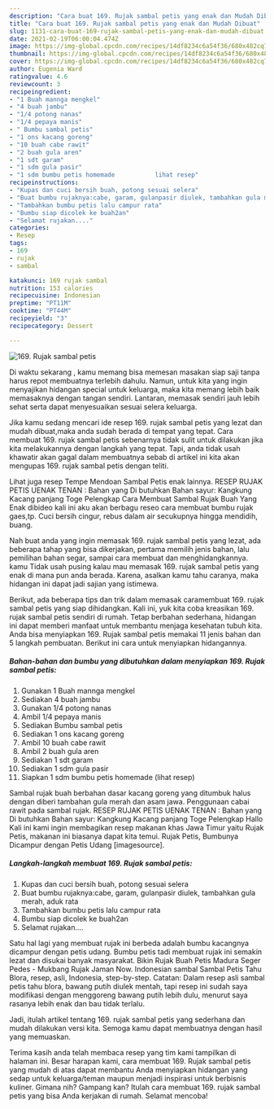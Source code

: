 ```yaml
---
description: "Cara buat 169. Rujak sambal petis yang enak dan Mudah Dibuat"
title: "Cara buat 169. Rujak sambal petis yang enak dan Mudah Dibuat"
slug: 1131-cara-buat-169-rujak-sambal-petis-yang-enak-dan-mudah-dibuat
date: 2021-02-19T06:00:04.474Z
image: https://img-global.cpcdn.com/recipes/14df8234c6a54f36/680x482cq70/169-rujak-sambal-petis-foto-resep-utama.jpg
thumbnail: https://img-global.cpcdn.com/recipes/14df8234c6a54f36/680x482cq70/169-rujak-sambal-petis-foto-resep-utama.jpg
cover: https://img-global.cpcdn.com/recipes/14df8234c6a54f36/680x482cq70/169-rujak-sambal-petis-foto-resep-utama.jpg
author: Eugenia Ward
ratingvalue: 4.6
reviewcount: 3
recipeingredient:
- "1 Buah mannga mengkel"
- "4 buah jambu"
- "1/4 potong nanas"
- "1/4 pepaya manis"
- " Bumbu sambal petis"
- "1 ons kacang goreng"
- "10 buah cabe rawit"
- "2 buah gula aren"
- "1 sdt garam"
- "1 sdm gula pasir"
- "1 sdm bumbu petis homemade           lihat resep"
recipeinstructions:
- "Kupas dan cuci bersih buah, potong sesuai selera"
- "Buat bumbu rujaknya:cabe, garam, gulanpasir diulek, tambahkan gula merah, aduk rata"
- "Tambahkan bumbu petis lalu campur rata"
- "Bumbu siap dicolek ke buah2an"
- "Selamat rujakan...."
categories:
- Resep
tags:
- 169
- rujak
- sambal

katakunci: 169 rujak sambal 
nutrition: 153 calories
recipecuisine: Indonesian
preptime: "PT11M"
cooktime: "PT44M"
recipeyield: "3"
recipecategory: Dessert

---
```



![169. Rujak sambal petis](https://img-global.cpcdn.com/recipes/14df8234c6a54f36/680x482cq70/169-rujak-sambal-petis-foto-resep-utama.jpg)

Di waktu  sekarang , kamu memang bisa memesan masakan siap saji tanpa harus repot membuatnya terlebih dahulu. Namun, untuk kita yang ingin menyajikan hidangan special untuk keluarga, maka kita memang lebih baik memasaknya dengan tangan sendiri. Lantaran, memasak sendiri jauh lebih sehat serta dapat menyesuaikan sesuai selera keluarga.

Jika kamu sedang mencari ide resep 169. rujak sambal petis yang lezat dan mudah dibuat,maka anda sudah berada di tempat yang tepat. Cara membuat 169. rujak sambal petis  sebenarnya tidak sulit untuk dilakukan jika kita melakukannya dengan langkah yang tepat. Tapi, anda tidak usah khawatir akan gagal dalam membuatnya 
sebab di artikel ini kita akan mengupas 169. rujak sambal petis dengan teliti.  

Lihat juga resep Tempe Mendoan Sambal Petis enak lainnya. RESEP RUJAK PETIS UENAK TENAN : Bahan yang Di butuhkan Bahan sayur: Kangkung Kacang panjang Toge Pelengkap Cara Membuat Sambal Rujak Buah Yang Enak dibideo kali ini aku akan berbagu reseo cara membuat bumbu rujak gaes,tp. Cuci bersih cingur, rebus dalam air secukupnya hingga mendidih, buang.

Nah buat anda yang ingin memasak 169. rujak sambal petis yang lezat, ada beberapa tahap yang bisa dikerjakan, pertama memilih jenis bahan, lalu pemilihan bahan segar, sampai cara membuat dan menghidangkannya. kamu Tidak usah pusing kalau mau memasak 169. rujak sambal petis yang enak di mana pun anda berada. Karena, asalkan kamu  tahu caranya, maka hidangan ini dapat jadi sajian yang istimewa.

Berikut, ada beberapa tips dan trik dalam memasak caramembuat 169. rujak sambal petis yang siap dihidangkan. Kali ini, yuk kita coba kreasikan 169. rujak sambal petis sendiri di rumah. Tetap berbahan sederhana, hidangan ini dapat memberi manfaat untuk membantu menjaga kesehatan tubuh kita. Anda bisa menyiapkan 169. Rujak sambal petis memakai 11 jenis bahan dan 5 langkah pembuatan. Berikut ini cara untuk menyiapkan hidangannya.

<!--inarticleads1-->

##### Bahan-bahan dan bumbu yang dibutuhkan dalam menyiapkan 169. Rujak sambal petis:

1. Gunakan 1 Buah mannga mengkel
1. Sediakan 4 buah jambu
1. Gunakan 1/4 potong nanas
1. Ambil 1/4 pepaya manis
1. Sediakan  Bumbu sambal petis
1. Sediakan 1 ons kacang goreng
1. Ambil 10 buah cabe rawit
1. Ambil 2 buah gula aren
1. Sediakan 1 sdt garam
1. Sediakan 1 sdm gula pasir
1. Siapkan 1 sdm bumbu petis homemade           (lihat resep)


Sambal rujak buah berbahan dasar kacang goreng yang ditumbuk halus dengan diberi tambahan gula merah dan asam jawa. Penggunaan cabai rawit pada sambal rujak. RESEP RUJAK PETIS UENAK TENAN : Bahan yang Di butuhkan Bahan sayur: Kangkung Kacang panjang Toge Pelengkap Hallo Kali ini kami ingin membagikan resep makanan khas Jawa Timur yaitu Rujak Petis, makanan ini biasanya dapat kita temui. Rujak Petis, Bumbunya Dicampur dengan Petis Udang [imagesource]. 

<!--inarticleads2-->

##### Langkah-langkah membuat 169. Rujak sambal petis:

1. Kupas dan cuci bersih buah, potong sesuai selera
1. Buat bumbu rujaknya:cabe, garam, gulanpasir diulek, tambahkan gula merah, aduk rata
1. Tambahkan bumbu petis lalu campur rata
1. Bumbu siap dicolek ke buah2an
1. Selamat rujakan....


Satu hal lagi yang membuat rujak ini berbeda adalah bumbu kacangnya dicampur dengan petis udang. Bumbu petis tadi membuat rujak ini semakin lezat dan disukai banyak masyarakat. Bikin Rujak Buah Petis Madura Seger Pedes - Mukbang Rujak Jaman Now. Indonesian sambal Sambal Petis Tahu Blora, resep, asli, Indonesia, step-by-step. Catatan: Dalam resep asli sambal petis tahu blora, bawang putih diulek mentah, tapi resep ini sudah saya modifikasi dengan menggoreng bawang putih lebih dulu, menurut saya rasanya lebih enak dan bau tidak terlalu. 

Jadi, itulah artikel tentang  169. rujak sambal petis  yang sederhana dan mudah dilakukan versi kita. Semoga kamu dapat membuatnya dengan hasil yang memuaskan. 

Terima kasih anda telah membaca resep yang tim kami tampilkan di halaman ini. Besar harapan kami, cara membuat  169. Rujak sambal petis yang mudah di atas dapat membantu Anda menyiapkan hidangan yang sedap untuk keluarga/teman maupun menjadi inspirasi untuk berbisnis kuliner. Gimana nih? Gampang kan? Itulah cara membuat 169. rujak sambal petis yang bisa Anda kerjakan di rumah. Selamat mencoba!

